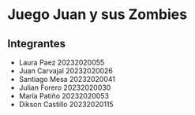 # Juego Juan y sus Zombies
## Integrantes 
- Laura Paez 20232020055
- Juan Carvajal 20232020026
- Santiago Mesa 20232020041
- Julian Forero 20232020030
- María Patiño 20232020053
- Dikson Castillo 20232020115
